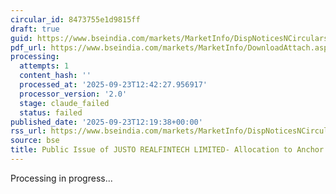 ```yaml
---
circular_id: 8473755e1d9815ff
draft: true
guid: https://www.bseindia.com/markets/MarketInfo/DispNoticesNCirculars.aspx?Noticeid={F1F6B5A6-4B96-4571-9632-B3D852785B5F}&noticeno=20250923-47&dt=09/23/2025&icount=47&totcount=55&flag=0
pdf_url: https://www.bseindia.com/markets/MarketInfo/DownloadAttach.aspx?id=20250923-47&attachedId=19ec02ce-9093-49a8-8b64-0bdfb8ced464
processing:
  attempts: 1
  content_hash: ''
  processed_at: '2025-09-23T12:42:27.956917'
  processor_version: '2.0'
  stage: claude_failed
  status: failed
published_date: '2025-09-23T12:19:38+00:00'
rss_url: https://www.bseindia.com/markets/MarketInfo/DispNoticesNCirculars.aspx?Noticeid={F1F6B5A6-4B96-4571-9632-B3D852785B5F}&noticeno=20250923-47&dt=09/23/2025&icount=47&totcount=55&flag=0
source: bse
title: Public Issue of JUSTO REALFINTECH LIMITED- Allocation to Anchor Investors
---
```


Processing in progress...